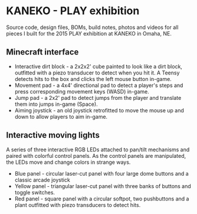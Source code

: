 # KANEKO - PLAY exhibition
Source code, design files, BOMs, build notes, photos and videos for all pieces I built for the 2015 PLAY exhibition at KANEKO in Omaha, NE.

## Minecraft interface
* Interactive dirt block - a 2x2x2' cube painted to look like a dirt block, outfitted with a piezo transducer to detect when you hit it. A Teensy detects hits to the box and clicks the left mouse button in-game.
* Movement pad - a 4x4' directional pad to detect a player's steps and press corresponding movement keys (WASD) in-game.
* Jump pad - a 2x2' pad to detect jumps from the player and translate them into jumps in-game (Space).
* Aiming joystick - an old joystick retrofitted to move the mouse up and down to allow players to aim in-game.

## Interactive moving lights
A series of three interactive RGB LEDs attached to pan/tilt mechanisms and paired with colorful control panels. As the control panels are manipulated, the LEDs move and change colors in strange ways.

* Blue panel - circular laser-cut panel with four large dome buttons and a classic arcade joystick
* Yellow panel - triangular laser-cut panel with three banks of buttons and toggle switches.
* Red panel - square panel with a circular softpot, two pushbuttons and a plant outfitted with piezo transducers to detect hits.
